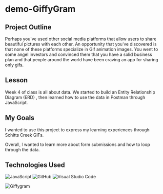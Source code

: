 # demo-GiffyGram

## Project Outline
Perhaps you've used other social media platforms that allow users to share beautiful pictures with each other. An opportunity that you've discovered is that none of these platforms specialize in Gif animation images. You went to some angel investors and convinced them that you have a solid business plan and that people around the world have been craving an app for sharing only gifs.

## Lesson
Week 4 of class is all about data. We started to build an Entity Relationship Diagram (ERD) , then learned how to use the data in Postman through JavaScript.

## My Goals
I wanted to use this project to express my learning experiences through Schitts Creek GIFs. 

Overall, I wanted to learn more about form submissions and how to loop through the data.

## Technologies Used
![JavaScript](https://img.shields.io/badge/javascript%20-%23323330.svg?&style=for-the-badge&logo=javascript&logoColor=%23F7DF1E) ![GitHub](https://img.shields.io/badge/github%20-%23121011.svg?&style=for-the-badge&logo=github&logoColor=white) ![Visual Studio Code](https://img.shields.io/badge/VSCode%20-%23007ACC.svg?&style=for-the-badge&logo=visual-studio-code&logoColor=white)

![Giffygram](https://user-images.githubusercontent.com/78938657/110830631-6acd1680-8267-11eb-8c9f-5ea026c00a9e.png)
